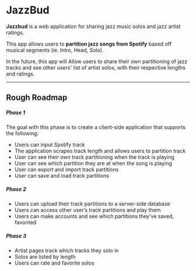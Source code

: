 # JazzBud 

**Jazzbud** is a web application for sharing jazz music solos and jazz artist ratings.

This app allows users to **partition jazz songs from Spotify** based off musical segments (ie. Intro, Head, Solo).

In the future, this app will Allow users to share their own partitioning of jazz tracks and see other users' list of artist solos, with their respective lengths and ratings.

---

Rough Roadmap
------

##### Phase 1
The goal with this phase is to create a client-side application that supports the following:

- Users can input Spotify track
- The application scrapes track length and allows users to partition track
- User can see their own track partitioning when the track is playing
- User can see which partition they are at when the song is playing
- User can export and import track partitions
- User can save and load track partitions

##### Phase 2
- Users can upload their track partitions to a server-side database
- Users can access other user’s track partitions and play them
- Users can make accounts and see which partitions they’ve saved, favorited


##### Phase 3
- Artist pages track which tracks they solo in
- Solos are listed by length
- Users can rate and favorite solos

